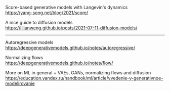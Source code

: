 
Score-based generative models with Langevin's dynamics \
https://yang-song.net/blog/2021/score/

A nice guide to diffusion models \
https://lilianweng.github.io/posts/2021-07-11-diffusion-models/

-------------------------------------------------------------------------------------

Autoregressive models \
https://deepgenerativemodels.github.io/notes/autoregressive/

Normalizing flows\
https://deepgenerativemodels.github.io/notes/flow/

More on ML in general + VAEs, GANs, normalizing flows and diffusion\
https://education.yandex.ru/handbook/ml/article/vvedenie-v-generativnoe-modelirovanie
